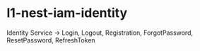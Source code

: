 # l1-nest-iam-identity
Identity Service -> Login, Logout, Registration, ForgotPassword, ResetPassword, RefreshToken
